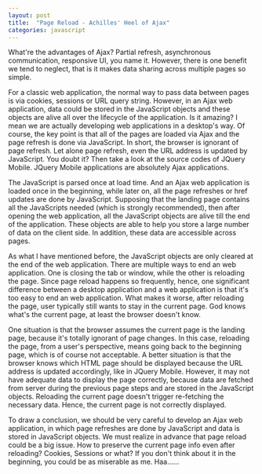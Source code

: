 ```yaml
---
layout: post
title:  "Page Reload - Achilles' Heel of Ajax"
categories: javascript
---
```


What're the advantages of Ajax? Partial refresh, asynchronous communication, responsive UI, you name it. However, there is one benefit we tend to neglect, that is it makes data sharing across multiple pages so simple.

For a classic web application, the normal way to pass data between pages is via cookies, sessions or URL query string. However, in an Ajax web application, data could be stored in the JavaScript objects and these objects are alive all over the lifecycle of the application. Is it amazing? I mean we are actually developing web applications in a desktop's way. Of course, the key point is that all of the pages are loaded via Ajax and the page refresh is done via JavaScript. In short, the browser is ignorant of page refresh. Let alone page refresh, even the URL address is updated by JavaScript. You doubt it? Then take a look at the source codes of JQuery Mobile. JQuery Mobile applications are absolutely Ajax applications.

The JavaScript is parsed once at load time. And an Ajax web application is loaded once in the beginning, while later on, all the page refreshes or href updates are done by JavaScript. Supposing that the landing page contains all the JavaScripts needed (which is strongly recommended), then after opening the web application, all the JavaScript objects are alive till the end of the application. These objects are able to help you store a large number of data on the client side. In addition, these data are accessible across pages.

As what I have mentioned before, the JavaScript objects are only cleared at the end of the web application. There are multiple ways to end an web application. One is closing the tab or window, while the other is reloading the page. Since page reload happens so frequently, hence, one significant difference between a desktop application and a web application is that it's too easy to end an web application. What makes it worse, after  reloading the page, user typically still wants to stay in the current page. God knows what's the current page, at least the browser doesn't know.

One situation is that the browser assumes the current page is the landing page, because it's totally ignorant of page changes. In this case, reloading the page, from a user's perspective, means going back to the beginning page, which is of course not acceptable. A better situation is that the browser knows which HTML page should be displayed because the URL address is updated accordingly, like in JQuery Mobile. However, it may not have adequate data to display the page correctly, because data are fetched from server during the previous page steps and are stored in the JavaScript objects. Reloading the current page doesn't trigger re-fetching the necessary data. Hence, the current page is not correctly displayed.

To draw a conclusion, we should be very careful to develop an Ajax web application, in which page refreshes are done by JavaScript and data is stored in JavaScript objects. We must realize in advance that page reload could be a big issue. How to preserve the current page info even after reloading? Cookies, Sessions or what? If you don't think about it in the beginning, you could be as miserable as me. Haa......